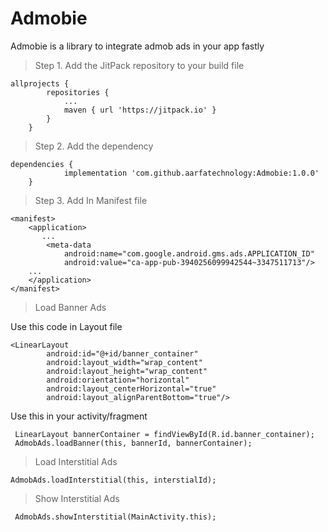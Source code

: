 # Admobie
Admobie is a library to integrate admob ads in your app fastly

>Step 1. Add the JitPack repository to your build file

```
allprojects {
		repositories {
			...
			maven { url 'https://jitpack.io' }
		}
	}
```

>Step 2. Add the dependency

```
dependencies {
	        implementation 'com.github.aarfatechnology:Admobie:1.0.0'
	}

```

>Step 3. Add In Manifest file
```
<manifest>
    <application>
       ...
        <meta-data
            android:name="com.google.android.gms.ads.APPLICATION_ID"
            android:value="ca-app-pub-3940256099942544~3347511713"/>
	...
    </application>
</manifest>
```

>Load Banner Ads

Use this code in Layout file
```
<LinearLayout
        android:id="@+id/banner_container"
        android:layout_width="wrap_content"
        android:layout_height="wrap_content"
        android:orientation="horizontal"
        android:layout_centerHorizontal="true"
        android:layout_alignParentBottom="true"/>
```

Use this in your activity/fragment 
```
 LinearLayout bannerContainer = findViewById(R.id.banner_container);
 AdmobAds.loadBanner(this, bannerId, bannerContainer);
```
>Load Interstitial Ads

```
AdmobAds.loadInterstitial(this, interstialId);

```

>Show Interstitial Ads

```
 AdmobAds.showInterstitial(MainActivity.this);

```
